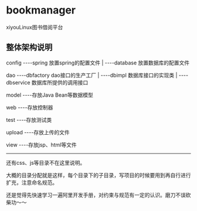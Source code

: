 # bookmanager
xiyouLinux图书借阅平台

## 整体架构说明

config ----spring 放置spring的配置文件
       | 
       ----database     放置数据库的配置文件

 dao ----dbfactory dao接口的生产工厂
     |
     ----dbimpl   数据库接口的实现类
     |
     ----dbservice 数据库所提供的调用接口

model ----存放Java Bean等数据模型

web  ----存放控制器

test ----存放测试类

upload ----存放上传的文件

view ----存放jsp、html等文件

---

还有css、js等目录不在这里说明。

大概的目录分配就是这样，每个目录下的子目录，写项目的时候要用到再自行进行扩充，注意命名规范。

还是觉得先快速学习一遍阿里开发手册，对约束与规范有一定的认识。磨刀不误砍柴功～～
